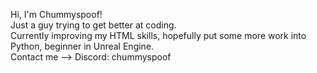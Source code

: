 Hi, I'm Chummyspoof!  
Just a guy trying to get better at coding.  
Currently improving my HTML skills, hopefully put some more work into Python, beginner in Unreal Engine.  
Contact me --> Discord: chummyspoof
